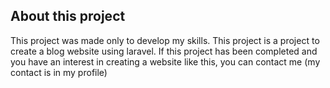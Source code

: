 ## About this project

This project was made only to develop my skills. This project is a project to create a blog website using laravel. If this project has been completed and you have an interest in creating a website like this, you can contact me (my contact is in my profile)
